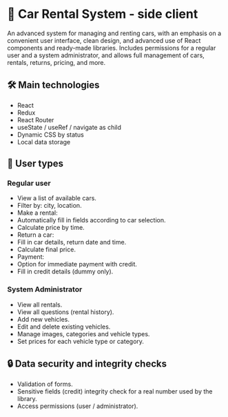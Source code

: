 # 🚗 Car Rental System - side client

An advanced system for managing and renting cars, with an emphasis on a convenient user interface, clean design, and advanced use of React components and ready-made libraries. Includes permissions for a regular user and a system administrator, and allows full management of cars, rentals, returns, pricing, and more.

## 🛠 Main technologies
- React
- Redux
- React Router
- useState / useRef / navigate as child
- Dynamic CSS by status
- Local data storage

## 👤 User types

### Regular user
- View a list of available cars.
- Filter by: city, location.
- Make a rental:
- Automatically fill in fields according to car selection.
- Calculate price by time.
- Return a car:
- Fill in car details, return date and time.
- Calculate final price.
- Payment:
- Option for immediate payment with credit.
- Fill in credit details (dummy only).

### System Administrator
- View all rentals.
- View all questions (rental history).
- Add new vehicles.
- Edit and delete existing vehicles.
- Manage images, categories and vehicle types.
- Set prices for each vehicle type or category.

## 🔒 Data security and integrity checks
- Validation of forms.
- Sensitive fields (credit) integrity check for a real number used by the library.
- Access permissions (user / administrator).
